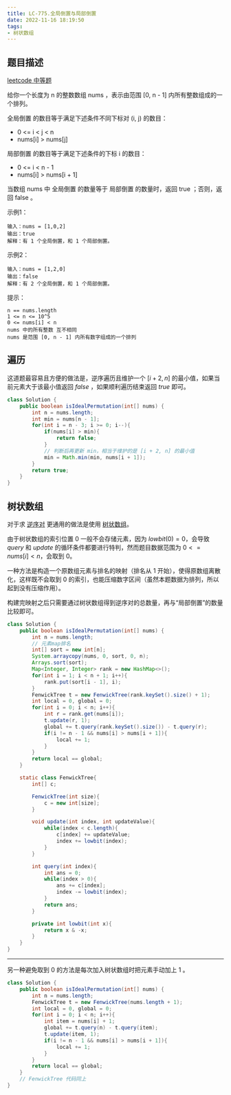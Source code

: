```yaml
---
title: LC-775.全局倒置与局部倒置
date: 2022-11-16 18:19:50
tags:
- 树状数组
---
```


## 题目描述
[leetcode 中等题](https://leetcode.cn/problems/global-and-local-inversions/)

给你一个长度为 n 的整数数组 nums ，表示由范围 [0, n - 1] 内所有整数组成的一个排列。

全局倒置 的数目等于满足下述条件不同下标对 (i, j) 的数目：
- 0 <= i < j < n
- nums[i] > nums[j]
  

局部倒置 的数目等于满足下述条件的下标 i 的数目：
- 0 <= i < n - 1
- nums[i] > nums[i + 1]

当数组 nums 中 全局倒置 的数量等于 局部倒置 的数量时，返回 true ；否则，返回 false 。

示例1：
```
输入：nums = [1,0,2]
输出：true
解释：有 1 个全局倒置，和 1 个局部倒置。
```

示例2：
```
输入：nums = [1,2,0]
输出：false
解释：有 2 个全局倒置，和 1 个局部倒置。
```

提示：
```
n == nums.length
1 <= n <= 10^5
0 <= nums[i] < n
nums 中的所有整数 互不相同
nums 是范围 [0, n - 1] 内所有数字组成的一个排列
```

## 遍历
这道题最容易且方便的做法是，逆序遍历且维护一个 $[i + 2, n]$ 的最小值，如果当前元素大于该最小值返回 $false$ ，如果顺利遍历结束返回 $true$ 即可。

```Java
class Solution {
    public boolean isIdealPermutation(int[] nums) {
        int n = nums.length;
        int min = nums[n - 1];
        for(int i = n - 3; i >= 0; i--){
            if(nums[i] > min){
                return false;
            }         
            // 判断后再更新 min，相当于维护的是 [i + 2, n] 的最小值 
            min = Math.min(min, nums[i + 1]); 
        }
        return true;
    }
}
```
## 树状数组
对于求 [逆序对](https://zh.m.wikipedia.org/zh-hans/%E9%80%86%E5%BA%8F%E5%AF%B9) 更通用的做法是使用 [树状数组](https://oi-wiki.org/ds/fenwick/)。

由于树状数组的索引位置 $0$ 一般不会存储元素，因为 $lowbit(0) = 0$，会导致 $query$ 和 $update$ 的循环条件都要进行特判，然而题目数据范围为 $0 <= nums[i] < n$，会取到 $0$。

一种方法是构造一个原数组元素与排名的映射（排名从 $1$ 开始），使得原数组离散化，这样既不会取到 $0$ 的索引，也能压缩数字区间（虽然本题数据为排列，所以起到没有压缩作用）。

构建完映射之后只需要通过树状数组得到逆序对的总数量，再与“局部倒置”的数量比较即可。

```Java
class Solution {
    public boolean isIdealPermutation(int[] nums) {
        int n = nums.length;
        // 元素map排名
        int[] sort = new int[n];
        System.arraycopy(nums, 0, sort, 0, n);
        Arrays.sort(sort);
        Map<Integer, Integer> rank = new HashMap<>();
        for(int i = 1; i < n + 1; i++){
            rank.put(sort[i - 1], i);
        }
        FenwickTree t = new FenwickTree(rank.keySet().size() + 1);
        int local = 0, global = 0;
        for(int i = 0; i < n; i++){
            int r = rank.get(nums[i]);
            t.update(r, 1);
            global += t.query(rank.keySet().size()) - t.query(r);
            if(i != n - 1 && nums[i] > nums[i + 1]){
                local += 1;
            }
        }
        return local == global;
    }

    static class FenwickTree{
        int[] c;

        FenwickTree(int size){
            c = new int[size];
        }

        void update(int index, int updateValue){
            while(index < c.length){
                c[index] += updateValue;
                index += lowbit(index);
            }
        }

        int query(int index){
            int ans = 0;
            while(index > 0){
                ans += c[index];
                index -= lowbit(index); 
            }
            return ans;
        }

        private int lowbit(int x){
            return x & -x;
        }
    }
}
```
---
 
另一种避免取到 $0$ 的方法是每次加入树状数组时把元素手动加上 $1$ 。
```Java
class Solution {
    public boolean isIdealPermutation(int[] nums) {
        int n = nums.length;
        FenwickTree t = new FenwickTree(nums.length + 1);
        int local = 0, global = 0;
        for(int i = 0; i < n; i++){
            int item = nums[i] + 1;
            global += t.query(n) - t.query(item);
            t.update(item, 1);
            if(i != n - 1 && nums[i] > nums[i + 1]){
                local += 1;
            }
        }
        return local == global;
    }
    // FenwickTree 代码同上
}
```